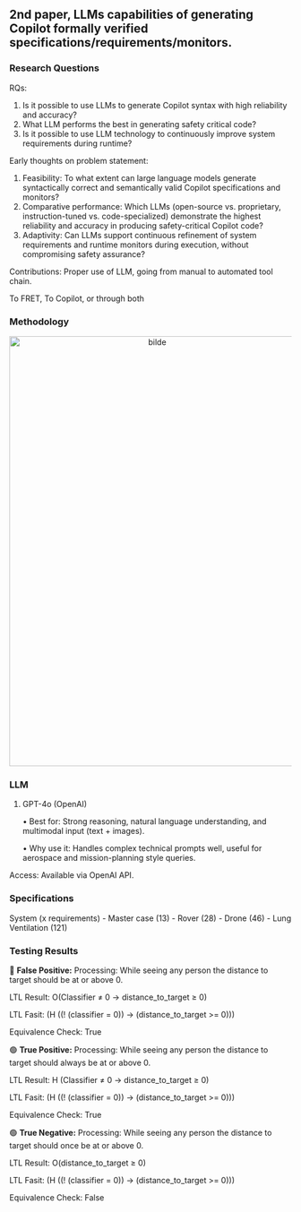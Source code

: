 ## 2nd paper, LLMs capabilities of generating Copilot formally  verified specifications/requirements/monitors.

### Research Questions

RQs:
1. Is it possible to use LLMs to generate Copilot syntax with high reliability and accuracy?
2. What LLM performs the best in generating safety critical code?
3. Is it possible to use LLM technology to continuously improve system requirements during runtime? 

Early thoughts on problem statement:
1. Feasibility: To what extent can large language models generate syntactically correct and semantically valid Copilot specifications and monitors?
2. Comparative performance: Which LLMs (open-source vs. proprietary, instruction-tuned vs. code-specialized) demonstrate the highest reliability and accuracy in producing safety-critical Copilot code?
3. Adaptivity: Can LLMs support continuous refinement of system requirements and runtime monitors during execution, without compromising safety assurance?

Contributions:
Proper use of LLM, going from manual to automated tool chain.

To FRET, To Copilot, or through both



### Methodology

<p align="center">
<img width="512" height="768" align="center" alt="bilde" src="https://github.com/user-attachments/assets/7f77a677-dcb4-4464-9cc8-48a14e30e104" />
</p>



### LLM

1. GPT-4o (OpenAI)
   
	• Best for: Strong reasoning, natural language understanding, and multimodal input (text + images).

	• Why use it: Handles complex technical prompts well, useful for aerospace and mission-planning style queries.

Access: Available via OpenAI API.



### Specifications

System (x requirements)
	- Master case (13)
	- Rover (28)
	- Drone (46)
	- Lung Ventilation (121)



### Testing Results

🔴 **False Positive:**
Processing: While seeing any person the distance to target should be at or above 0.

LTL Result: O(Classifier ≠ 0 → distance_to_target ≥ 0)

LTL Fasit: (H ((! (classifier = 0)) -> (distance_to_target >= 0)))

Equivalence Check: True


🟢 **True Positive:**
Processing: While seeing any person the distance to target should always be at or above 0.

LTL Result: H (Classifier ≠ 0 → distance_to_target ≥ 0)

LTL Fasit: (H ((! (classifier = 0)) -> (distance_to_target >= 0)))

Equivalence Check: True


🟢 **True Negative:**
Processing: While seeing any person the distance to target should once be at or above 0.

LTL Result: O(distance_to_target ≥ 0)

LTL Fasit: (H ((! (classifier = 0)) -> (distance_to_target >= 0)))

Equivalence Check: False

